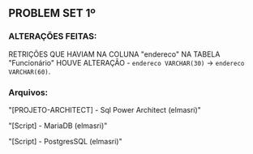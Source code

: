 ## PROBLEM SET 1º


### ALTERAÇÕES FEITAS:

RETRIÇÕES QUE HAVIAM NA COLUNA "endereco" NA TABELA "Funcionário" HOUVE ALTERAÇÂO - `endereco VARCHAR(30)` -> `endereco VARCHAR(60)`.


### Arquivos:
"[PROJETO-ARCHITECT] - Sql Power Architect (elmasri)"

"[Script] - MariaDB (elmasri)"

"[Script] - PostgresSQL (elmasri)"




